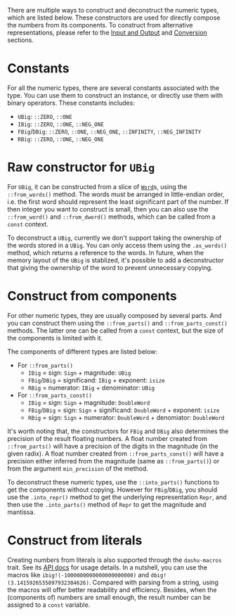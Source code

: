 There are multiple ways to construct and deconstruct the numeric types, which are listed below. These constructors are used for directly compose the numbers from its components. To construct from alternative representations, please refer to the [Input and Output](./io/index.md) and [Conversion](convert.md) sections.

# Constants

For all the numeric types, there are several constants associated with the type. You can use them to construct an instance, or directly use them with binary operators. These constants includes:

- `UBig`: `::ZERO`, `::ONE`
- `IBig`: `::ZERO`, `::ONE`, `::NEG_ONE`
- `FBig`/`DBig`: `::ZERO`, `::ONE`, `::NEG_ONE`, `::INFINITY`, `::NEG_INFINITY`
- `RBig`: `::ZERO`, `::ONE`, `::NEG_ONE`

# Raw constructor for `UBig`

For `UBig`, it can be constructed from a slice of [`Word`](./types.md#word)s, using the `::from_words()` method. The words must be arranged in little-endian order, i.e. the first word should represent the least significant part of the number. If then integer you want to construct is small, then you can also use the `::from_word()` and `::from_dword()` methods, which can be called from a `const` context.

To deconstruct a `UBig`, currently we don't support taking the ownership of the words stored in a `UBig`. You can only access them using the `.as_words()` method, which returns a reference to the words. In future, when the memory layout of the `UBig` is stablized, it's possible to add a deconstructor that giving the ownership of the word to prevent unnecessary copying.

# Construct from components

For other numeric types, they are usually composed by several parts. And you can construct them using the `::from_parts()` and `::from_parts_const()` methods. The latter one can be called from a `const` context, but the size of the components is limited with it.

The components of different types are listed below:

- For `::from_parts()`
  - `IBig` = sign: `Sign` + magnitude: `UBig`
  - `FBig`/`DBig` = significand: `IBig` + exponent: `isize`
  - `RBig` = numerator: `IBig` + denominator: `UBig`
- For `::from_parts_const()`
  - `IBig` = sign: `Sign` + magnitude: `DoubleWord`
  - `FBig`/`DBig` = sign: `Sign` + significand: `DoubleWord` + exponent: `isize`
  - `RBig` = sign: `Sign` + numerator: `DoubleWord` + denomiator: `DoubleWord`

It's worth noting that, the constructors for `FBig` and `DBig` also determines the precision of the result floating numbers. A float number created from `::from_parts()` will have a precision of the digits in the magnitude (in the given radix). A float number created from `::from_parts_const()` will have a precision either inferred from the magnitude (same as `::from_parts()`) or from the argument `min_precision` of the method.

To deconstruct these numeric types, use the `::into_parts()` functions to get the components without copying. However for `FBig`/`DBig`, you should use the `.into_repr()` method to get the underlying representation `Repr`, and then use the `.into_parts()` method of `Repr` to get the magnitude and mantissa.

# Construct from literals

Creating numbers from literals is also supported through the `dashu-macros` trait. See its [API docs](https://docs.rs/dashu-macros/latest/dashu_macros/) for usage details. In a nutshell, you can use the macros like `ibig!(-1000000000000000000000)` and `dbig!(3.1415926535897932384626)`. Compared with parsing from a string, using the macros will offer better readability and efficiency. Besides, when the (components of) numbers are small enough, the result number can be assigned to a `const` variable.
